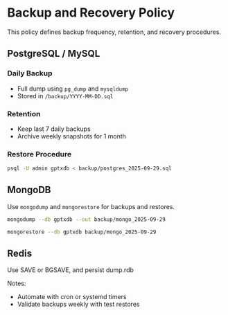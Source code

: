# Backup and Recovery Policy

This policy defines backup frequency, retention, and recovery procedures.

## PostgreSQL / MySQL

### Daily Backup
- Full dump using `pg_dump` and `mysqldump`
- Stored in `/backup/YYYY-MM-DD.sql`

### Retention
- Keep last 7 daily backups
- Archive weekly snapshots for 1 month

### Restore Procedure
```bash
psql -U admin gptxdb < backup/postgres_2025-09-29.sql
```

## MongoDB

Use `mongodump` and `mongorestore` for backups and restores.

```bash
mongodump --db gptxdb --out backup/mongo_2025-09-29

mongorestore --db gptxdb backup/mongo_2025-09-29
```

## Redis

Use SAVE or BGSAVE, and persist dump.rdb

Notes:
- Automate with cron or systemd timers
- Validate backups weekly with test restores

